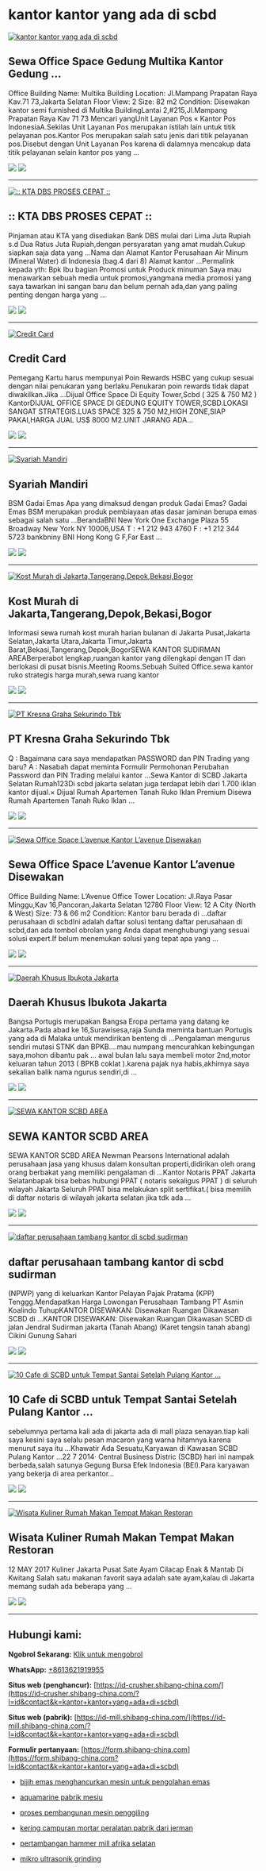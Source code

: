 # kantor kantor yang ada di scbd

<a href="https://swt.shibang-china.com/?l=id&img&k=kantor+kantor+yang+ada+di+scbd" target="_blank">![kantor kantor yang ada di scbd](http://static.shibang-china.com/all-800x300/1295.jpg)</a>

## Sewa Office Space Gedung Multika Kantor Gedung …
Office Building Name: Multika Building Location: Jl.Mampang Prapatan Raya Kav.71 73,Jakarta Selatan Floor View: 2 Size: 82 m2 Condition: Disewakan kantor semi furnished di Multika BuildingLantai 2,#215,Jl.Mampang Prapatan Raya Kav 71 73 Mencari yangUnit Layanan Pos « Kantor Pos IndonesiaA.Sekilas Unit Layanan Pos merupakan istilah lain untuk titik pelayanan pos.Kantor Pos merupakan salah satu jenis dari titik pelayanan pos.Disebut dengan Unit Layanan Pos karena di dalamnya mencakup data titik pelayanan selain kantor pos yang …


<a href="https://whatsapp.shibangsoft.com/WhatsApp.php" target="_blank" title="WhatsApp">![](http://static.shibang-china.com/icon/whatsapp.png)</a> <a href="https://swt.shibang-china.com/?l=id&icon&k=kantor+kantor+yang+ada+di+scbd" target="_blank">![](http://static.shibang-china.com/icon/chat-id.png)</a>

---

<a href="https://swt.shibang-china.com/?l=id&img&k=kantor+kantor+yang+ada+di+scbd" target="_blank">![:: KTA DBS PROSES CEPAT ::](http://static.shibang-china.com/all-800x300/1429.jpg)</a>

## :: KTA DBS PROSES CEPAT ::
Pinjaman atau KTA yang disediakan Bank DBS mulai dari Lima Juta Rupiah s.d Dua Ratus Juta Rupiah,dengan persyaratan yang amat mudah.Cukup siapkan saja data yang …Nama dan Alamat Kantor Perusahaan Air Minum (Mineral Water) di Indonesia (bag.4 dari 8) Alamat kantor …Permalink kepada yth: Bpk Ibu bagian Promosi untuk Produck minuman Saya mau menawarkan sebuah media untuk promosi,yangmana media promosi yang saya tawarkan ini sangan baru dan belum pernah ada,dan yang paling penting dengan harga yang …


<a href="https://whatsapp.shibangsoft.com/WhatsApp.php" target="_blank" title="WhatsApp">![](http://static.shibang-china.com/icon/whatsapp.png)</a> <a href="https://swt.shibang-china.com/?l=id&icon&k=kantor+kantor+yang+ada+di+scbd" target="_blank">![](http://static.shibang-china.com/icon/chat-id.png)</a>

---

<a href="https://swt.shibang-china.com/?l=id&img&k=kantor+kantor+yang+ada+di+scbd" target="_blank">![Credit Card](http://static.shibang-china.com/all-800x300/284.jpg)</a>

## Credit Card
Pemegang Kartu harus mempunyai Poin Rewards HSBC yang cukup sesuai dengan nilai penukaran yang berlaku.Penukaran poin rewards tidak dapat diwakilkan.Jika …Dijual Office Space Di Equity Tower,Scbd ( 325 & 750 M2 ) KantorDIJUAL OFFICE SPACE DI GEDUNG EQUITY TOWER,SCBD.LOKASI SANGAT STRATEGIS.LUAS SPACE 325 & 750 M2,HIGH ZONE,SIAP PAKAI,HARGA JUAL US$ 8000 M2.UNIT JARANG ADA…


<a href="https://whatsapp.shibangsoft.com/WhatsApp.php" target="_blank" title="WhatsApp">![](http://static.shibang-china.com/icon/whatsapp.png)</a> <a href="https://swt.shibang-china.com/?l=id&icon&k=kantor+kantor+yang+ada+di+scbd" target="_blank">![](http://static.shibang-china.com/icon/chat-id.png)</a>

---

<a href="https://swt.shibang-china.com/?l=id&img&k=kantor+kantor+yang+ada+di+scbd" target="_blank">![Syariah Mandiri](http://static.shibang-china.com/all-800x300/713.jpg)</a>

## Syariah Mandiri
BSM Gadai Emas Apa yang dimaksud dengan produk Gadai Emas? Gadai Emas BSM merupakan produk pembiayaan atas dasar jaminan berupa emas sebagai salah satu …BerandaBNI New York One Exchange Plaza 55 Broadway New York NY 10006,USA T : +1 212 943 4760 F : +1 212 344 5723 bankbniny BNI Hong Kong G F,Far East …


<a href="https://whatsapp.shibangsoft.com/WhatsApp.php" target="_blank" title="WhatsApp">![](http://static.shibang-china.com/icon/whatsapp.png)</a> <a href="https://swt.shibang-china.com/?l=id&icon&k=kantor+kantor+yang+ada+di+scbd" target="_blank">![](http://static.shibang-china.com/icon/chat-id.png)</a>

---

<a href="https://swt.shibang-china.com/?l=id&img&k=kantor+kantor+yang+ada+di+scbd" target="_blank">![Kost Murah di Jakarta,Tangerang,Depok,Bekasi,Bogor](http://static.shibang-china.com/all-800x300/1151.jpg)</a>

## Kost Murah di Jakarta,Tangerang,Depok,Bekasi,Bogor
Informasi sewa rumah kost murah harian bulanan di Jakarta Pusat,Jakarta Selatan,Jakarta Utara,Jakarta Timur,Jakarta Barat,Bekasi,Tangerang,Depok,BogorSEWA KANTOR SUDIRMAN AREABerperabot lengkap,ruangan kantor yang dilengkapi dengan IT dan berlokasi di pusat bisnis.Meeting Rooms.Sebuah Suited Office.sewa kantor ruko strategis harga murah,sewa ruang kantor


<a href="https://whatsapp.shibangsoft.com/WhatsApp.php" target="_blank" title="WhatsApp">![](http://static.shibang-china.com/icon/whatsapp.png)</a> <a href="https://swt.shibang-china.com/?l=id&icon&k=kantor+kantor+yang+ada+di+scbd" target="_blank">![](http://static.shibang-china.com/icon/chat-id.png)</a>

---

<a href="https://swt.shibang-china.com/?l=id&img&k=kantor+kantor+yang+ada+di+scbd" target="_blank">![PT Kresna Graha Sekurindo Tbk](http://static.shibang-china.com/all-800x300/359.jpg)</a>

## PT Kresna Graha Sekurindo Tbk
Q : Bagaimana cara saya mendapatkan PASSWORD dan PIN Trading yang baru? A : Nasabah dapat meminta Formulir Permohonan Perubahan Password dan PIN Trading melalui kantor …Sewa Kantor di SCBD Jakarta Selatan Rumah123Di scbd jakarta selatan juga terdapat lebih dari 1.700 iklan kantor dijual.× Dijual Rumah Apartemen Tanah Ruko Iklan Premium Disewa Rumah Apartemen Tanah Ruko Iklan …


<a href="https://whatsapp.shibangsoft.com/WhatsApp.php" target="_blank" title="WhatsApp">![](http://static.shibang-china.com/icon/whatsapp.png)</a> <a href="https://swt.shibang-china.com/?l=id&icon&k=kantor+kantor+yang+ada+di+scbd" target="_blank">![](http://static.shibang-china.com/icon/chat-id.png)</a>

---

<a href="https://swt.shibang-china.com/?l=id&img&k=kantor+kantor+yang+ada+di+scbd" target="_blank">![Sewa Office Space L’avenue Kantor L’avenue Disewakan](http://static.shibang-china.com/all-800x300/318.jpg)</a>

## Sewa Office Space L’avenue Kantor L’avenue Disewakan
Office Building Name: L’Avenue Office Tower Location: Jl.Raya Pasar Minggu,Kav 16,Pancoran,Jakarta Selatan 12780 Floor View: 12 A City (North & West) Size: 73 & 66 m2 Condition: Kantor baru berada di …daftar perusahaan di scbdIni adalah daftar solusi tentang daftar perusahaan di scbd,dan ada tombol obrolan yang Anda dapat menghubungi yang sesuai solusi expert.If belum menemukan solusi yang tepat apa yang …


<a href="https://whatsapp.shibangsoft.com/WhatsApp.php" target="_blank" title="WhatsApp">![](http://static.shibang-china.com/icon/whatsapp.png)</a> <a href="https://swt.shibang-china.com/?l=id&icon&k=kantor+kantor+yang+ada+di+scbd" target="_blank">![](http://static.shibang-china.com/icon/chat-id.png)</a>

---

<a href="https://swt.shibang-china.com/?l=id&img&k=kantor+kantor+yang+ada+di+scbd" target="_blank">![Daerah Khusus Ibukota Jakarta](http://static.shibang-china.com/all-800x300/869.jpg)</a>

## Daerah Khusus Ibukota Jakarta
Bangsa Portugis merupakan Bangsa Eropa pertama yang datang ke Jakarta.Pada abad ke 16,Surawisesa,raja Sunda meminta bantuan Portugis yang ada di Malaka untuk mendirikan benteng di …Pengalaman mengurus sendiri mutasi STNK dan BPKB.…mau numpang mencurahkan kebingungan saya,mohon dibantu pak … awal bulan lalu saya membeli motor 2nd,motor keluaran tahun 2013 ( BPKB coklat ).karena pajak nya habis,akhirnya saya sekalian balik nama ngurus sendiri,di …


<a href="https://whatsapp.shibangsoft.com/WhatsApp.php" target="_blank" title="WhatsApp">![](http://static.shibang-china.com/icon/whatsapp.png)</a> <a href="https://swt.shibang-china.com/?l=id&icon&k=kantor+kantor+yang+ada+di+scbd" target="_blank">![](http://static.shibang-china.com/icon/chat-id.png)</a>

---

<a href="https://swt.shibang-china.com/?l=id&img&k=kantor+kantor+yang+ada+di+scbd" target="_blank">![SEWA KANTOR SCBD AREA](http://static.shibang-china.com/all-800x300/52.jpg)</a>

## SEWA KANTOR SCBD AREA
SEWA KANTOR SCBD AREA Newman Pearsons International adalah perusahaan jasa yang khusus dalam konsultan properti,didirikan oleh orang orang berbakat yang memiliki pengalaman di …Kantor Notaris PPAT Jakarta Selatanbapak bisa bebas hubungi PPAT ( notaris sekaligus PPAT ) di seluruh wilayah Jakarta Seluruh PPAT bisa melakukan split sertifikat.( bisa memilih di daftar notaris di wilayah jakarta selatan jika tdk ada …


<a href="https://whatsapp.shibangsoft.com/WhatsApp.php" target="_blank" title="WhatsApp">![](http://static.shibang-china.com/icon/whatsapp.png)</a> <a href="https://swt.shibang-china.com/?l=id&icon&k=kantor+kantor+yang+ada+di+scbd" target="_blank">![](http://static.shibang-china.com/icon/chat-id.png)</a>

---

<a href="https://swt.shibang-china.com/?l=id&img&k=kantor+kantor+yang+ada+di+scbd" target="_blank">![daftar perusahaan tambang kantor di scbd sudirman](http://static.shibang-china.com/all-800x300/334.jpg)</a>

## daftar perusahaan tambang kantor di scbd sudirman
(NPWP) yang di keluarkan Kantor Pelayan Pajak Pratama (KPP) Tenggg.Mendapatkan Harga Lowongan Perusahaan Tambang PT Asmin Koalindo TuhupKANTOR DISEWAKAN: Disewakan Ruangan Dikawasan SCBD di …KANTOR DISEWAKAN: Disewakan Ruangan Dikawasan SCBD di jalan Jendral Sudirman jakarta (Tanah Abang) (Karet tengsin tanah abang) Cikini Gunung Sahari


<a href="https://whatsapp.shibangsoft.com/WhatsApp.php" target="_blank" title="WhatsApp">![](http://static.shibang-china.com/icon/whatsapp.png)</a> <a href="https://swt.shibang-china.com/?l=id&icon&k=kantor+kantor+yang+ada+di+scbd" target="_blank">![](http://static.shibang-china.com/icon/chat-id.png)</a>

---

<a href="https://swt.shibang-china.com/?l=id&img&k=kantor+kantor+yang+ada+di+scbd" target="_blank">![10 Cafe di SCBD untuk Tempat Santai Setelah Pulang Kantor …](http://static.shibang-china.com/all-800x300/865.jpg)</a>

## 10 Cafe di SCBD untuk Tempat Santai Setelah Pulang Kantor …
sebelumnya pertama kali ada di jakarta ada di mall plaza senayan.tiap kali saya kesini saya selalu pesan macaron yang warna hitamnya.karena menurut saya itu …Khawatir Ada Sesuatu,Karyawan di Kawasan SCBD Pulang Kantor …22 7 2014· Central Business Distric (SCBD) hari ini nampak berbeda,salah satunya Gegung Bursa Efek Indonesia (BEI).Para karyawan yang bekerja di area perkantor…


<a href="https://whatsapp.shibangsoft.com/WhatsApp.php" target="_blank" title="WhatsApp">![](http://static.shibang-china.com/icon/whatsapp.png)</a> <a href="https://swt.shibang-china.com/?l=id&icon&k=kantor+kantor+yang+ada+di+scbd" target="_blank">![](http://static.shibang-china.com/icon/chat-id.png)</a>

---

<a href="https://swt.shibang-china.com/?l=id&img&k=kantor+kantor+yang+ada+di+scbd" target="_blank">![Wisata Kuliner Rumah Makan Tempat Makan Restoran](http://static.shibang-china.com/all-800x300/983.jpg)</a>

## Wisata Kuliner Rumah Makan Tempat Makan Restoran
12 MAY 2017 Kuliner Jakarta Pusat Sate Ayam Cilacap Enak & Mantab Di Kwitang Salah satu makanan favorit saya adalah sate ayam,kalau di Jakarta memang sudah ada beberapa yang …

<a href="https://whatsapp.shibangsoft.com/WhatsApp.php" target="_blank" title="WhatsApp">![](http://static.shibang-china.com/icon/whatsapp.png)</a> <a href="https://swt.shibang-china.com/?l=id&icon&k=kantor+kantor+yang+ada+di+scbd" target="_blank">![](http://static.shibang-china.com/icon/chat-id.png)</a>

---
## Hubungi kami:

**Ngobrol Sekarang:** [Klik untuk mengobrol](https://swt.shibang-china.com?l=id&contact&k=kantor+kantor+yang+ada+di+scbd)

**WhatsApp:**  [+8613621919955](https://whatsapp.shibangsoft.com/WhatsApp.php)

**Situs web (penghancur):** [https://id-crusher.shibang-china.com/](https://id-crusher.shibang-china.com/?l=id&contact&k=kantor+kantor+yang+ada+di+scbd)

**Situs web (pabrik):** [https://id-mill.shibang-china.com/](https://id-mill.shibang-china.com/?l=id&contact&k=kantor+kantor+yang+ada+di+scbd)

**Formulir pertanyaan:** [https://form.shibang-china.com](https://form.shibang-china.com?l=id&contact&k=kantor+kantor+yang+ada+di+scbd)

* [bijih emas menghancurkan mesin untuk pengolahan emas](../37/bijih%20emas%20menghancurkan%20mesin%20untuk%20pengolahan%20emas.md)

* [aquamarine pabrik mesiu](../40/aquamarine%20pabrik%20mesiu.md)

* [proses pembangunan mesin penggiling](../40/proses%20pembangunan%20mesin%20penggiling.md)

* [kering campuran mortar peralatan pabrik dari jerman](../32/kering%20campuran%20mortar%20peralatan%20pabrik%20dari%20jerman.md)

* [pertambangan hammer mill afrika selatan](../32/pertambangan%20hammer%20mill%20afrika%20selatan.md)

* [mikro ultrasonik grinding](../34/mikro%20ultrasonik%20grinding.md)
